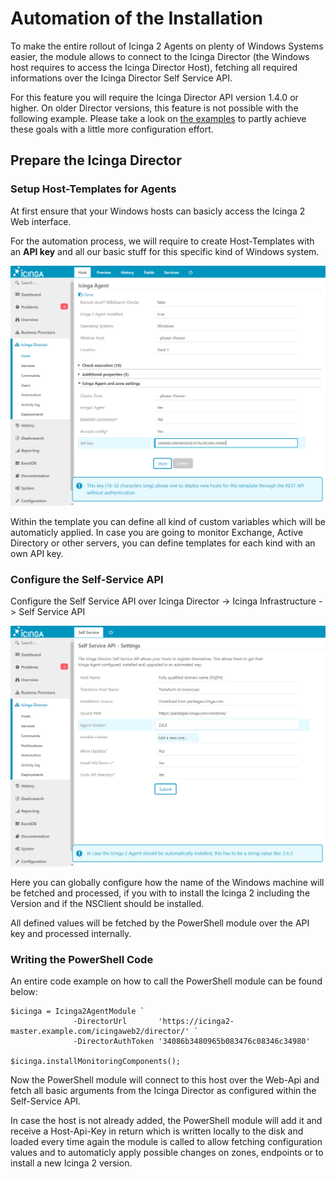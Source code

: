 Automation of the Installation
==============

To make the entire rollout of Icinga 2 Agents on plenty of Windows Systems easier, the module allows 
to connect to the Icinga Director (the Windows host requires to access the Icinga Director Host), 
fetching all required informations over the Icinga Director Self Service API.

For this feature you will require the Icinga Director API version 1.4.0 or higher. On older Director 
versions, this feature is not possible with the following example. Please take a look on 
[the examples](30-Examples.md) to partly achieve these goals with a little more configuration effort.

Prepare the Icinga Director
-------------

### Setup Host-Templates for Agents

At first ensure that your Windows hosts can basicly access the Icinga 2 Web interface.

For the automation process, we will require to create Host-Templates with an **API key** and all our 
basic stuff for this specific kind of Windows system.

![Host Agent Template](screenshots/20-automation/agent_host_template_api.png)

Within the template you can define all kind of custom variables which will be automaticly applied. In 
case you are going to monitor Exchange, Active Directory or other servers, you can define templates 
for each kind with an own API key.


### Configure the Self-Service API

Configure the Self Service API over Icinga Director -> Icinga Infrastructure -> Self Service API

![Self Service API](screenshots/20-automation/self-service-api.png)

Here you can globally configure how the name of the Windows machine will be fetched and processed, 
if you with to install the Icinga 2 including the Version and if the NSClient should be installed.

All defined values will be fetched by the PowerShell module over the API key and processed internally.


### Writing the PowerShell Code

An entire code example on how to call the PowerShell module can be found below:

```
$icinga = Icinga2AgentModule `
              -DirectorUrl       'https://icinga2-master.example.com/icingaweb2/director/' `
              -DirectorAuthToken '34086b3480965b083476c08346c34980'

$icinga.installMonitoringComponents();
```

Now the PowerShell module will connect to this host over the Web-Api and fetch all basic arguments 
from the Icinga Director as configured within the Self-Service API.

In case the host is not already added, the PowerShell module will add it and receive a Host-Api-Key 
in return which is written locally to the disk and loaded every time again the module is called to 
allow fetching configuration values and to automaticly apply possible changes on zones, endpoints or 
to install a new Icinga 2 version.